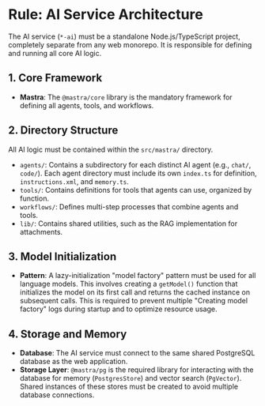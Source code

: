 # Rule: AI Service Architecture

The AI service (`*-ai`) must be a standalone Node.js/TypeScript project, completely separate from any web monorepo. It is responsible for defining and running all core AI logic.

## 1. Core Framework
-   **Mastra**: The `@mastra/core` library is the mandatory framework for defining all agents, tools, and workflows.

## 2. Directory Structure
All AI logic must be contained within the `src/mastra/` directory.
-   `agents/`: Contains a subdirectory for each distinct AI agent (e.g., `chat/`, `code/`). Each agent directory must include its own `index.ts` for definition, `instructions.xml`, and `memory.ts`.
-   `tools/`: Contains definitions for tools that agents can use, organized by function.
-   `workflows/`: Defines multi-step processes that combine agents and tools.
-   `lib/`: Contains shared utilities, such as the RAG implementation for attachments.

## 3. Model Initialization
-   **Pattern**: A lazy-initialization "model factory" pattern must be used for all language models. This involves creating a `getModel()` function that initializes the model on its first call and returns the cached instance on subsequent calls. This is required to prevent multiple "Creating model factory" logs during startup and to optimize resource usage.

## 4. Storage and Memory
-   **Database**: The AI service must connect to the same shared PostgreSQL database as the web application.
-   **Storage Layer**: `@mastra/pg` is the required library for interacting with the database for memory (`PostgresStore`) and vector search (`PgVector`). Shared instances of these stores must be created to avoid multiple database connections.